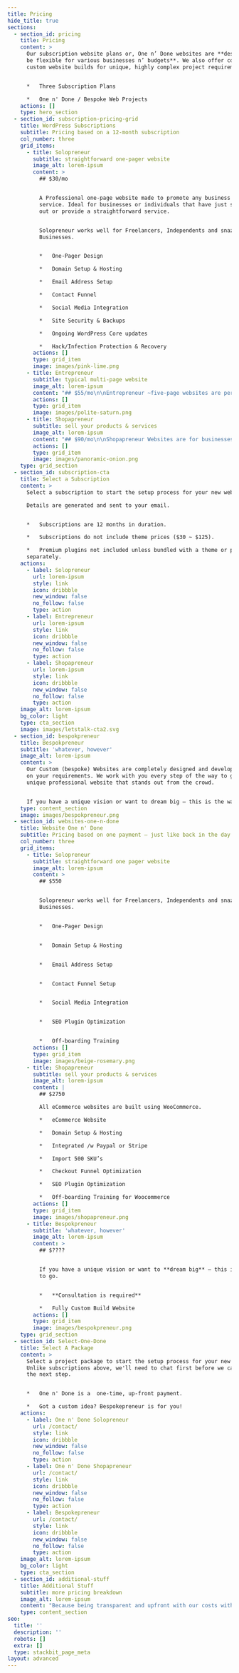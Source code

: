 ```yaml
---
title: Pricing
hide_title: true
sections:
  - section_id: pricing
    title: Pricing
    content: >
      Our subscription website plans or, One n’ Done websites are **designed to
      be flexible for various businesses n’ budgets**. We also offer completely
      custom website builds for unique, highly complex project requirements.


      *   Three Subscription Plans

      *   One n' Done / Bespoke Web Projects
    actions: []
    type: hero_section
  - section_id: subscription-pricing-grid
    title: WordPress Subscriptions
    subtitle: Pricing based on a 12-month subscription
    col_number: three
    grid_items:
      - title: Solopreneur
        subtitle: straightforward one-pager website
        image_alt: lorem-ipsum
        content: >
          ## $30/mo


          A Professional one-page website made to promote any business or
          service. Ideal for businesses or individuals that have just started
          out or provide a straightforward service.


          Solopreneur works well for Freelancers, Independents and snazzy new
          Businesses.


          *   One-Pager Design

          *   Domain Setup & Hosting

          *   Email Address Setup

          *   Contact Funnel

          *   Social Media Integration

          *   Site Security & Backups

          *   Ongoing WordPress Core updates

          *   Hack/Infection Protection & Recovery
        actions: []
        type: grid_item
        image: images/pink-lime.png
      - title: Entrepreneur
        subtitle: typical multi-page website
        image_alt: lorem-ipsum
        content: "## $55/mo\n\nEntrepreneur ~five-page websites are perfect for small to medium-sized businesses and freelancers, that want to provide standard services to their\_customers.\n\nIdeal for anyone in the Art & Beauty, Design, Construction and Legal industries.\n\n*   Multi-Page (~5) Brochure Website\n*   Domain Setup & Hosting\n*   Email Address Setup\n*   Contact Funnel\n*   Social Media Integration\n*   Ongoing WordPress Core updates\n*   Site Security & Backups\n*   Hack/Infected Protection & Recovery\n"
        actions: []
        type: grid_item
        image: images/polite-saturn.png
      - title: Shopapreneur
        subtitle: sell your products & services
        image_alt: lorem-ipsum
        content: "## $90/mo\n\nShopapreneur Websites are for businesses that want to sell products or services online built using WooCommerce.\n\nAll Stores are integrated with PayPal or Stripe as standard gateways. With an added charge we can integrate your\_store with\_[*almost any other payment gateway*](https://woocommerce.com/product-category/woocommerce-extensions/payment-gateways/)\_you require.\n\n*   eCommerce Website\n*   Domain Setup & Hosting\n*   Email Address Setup\n*   Integrated /w Paypal or Stripe\n*   Import 500 SKU's\n*   Ongoing WooCommerce Core updates\n*   Site Security & Backup Protection\n*   Hack/Infected Protection & Recovery\n"
        actions: []
        type: grid_item
        image: images/panoramic-onion.png
    type: grid_section
  - section_id: subscription-cta
    title: Select a Subscription
    content: >
      Select a subscription to start the setup process for your new website.

      Details are generated and sent to your email.


      *   Subscriptions are 12 months in duration.

      *   Subscriptions do not include theme prices ($30 ~ $125).

      *   Premium plugins not included unless bundled with a theme or purchased
      separately.
    actions:
      - label: Solopreneur
        url: lorem-ipsum
        style: link
        icon: dribbble
        new_window: false
        no_follow: false
        type: action
      - label: Entrepreneur
        url: lorem-ipsum
        style: link
        icon: dribbble
        new_window: false
        no_follow: false
        type: action
      - label: Shopapreneur
        url: lorem-ipsum
        style: link
        icon: dribbble
        new_window: false
        no_follow: false
        type: action
    image_alt: lorem-ipsum
    bg_color: light
    type: cta_section
    image: images/letstalk-cta2.svg
  - section_id: bespokpreneur
    title: Bespokpreneur
    subtitle: 'whatever, however'
    image_alt: lorem-ipsum
    content: >
      Our Custom (bespoke) Websites are completely designed and developed based
      on your requirements. We work with you every step of the way to get that
      unique professional website that stands out from the crowd.


      If you have a unique vision or want to dream big – this is the way to go.
    type: content_section
    image: images/bespokpreneur.png
  - section_id: websites-one-n-done
    title: Website One n' Done
    subtitle: Pricing based on one payment – just like back in the day.
    col_number: three
    grid_items:
      - title: Solopreneur
        subtitle: straightforward one pager website
        image_alt: lorem-ipsum
        content: >
          ## $550


          Solopreneur works well for Freelancers, Independents and snazzy new
          Businesses.


          *   One-Pager Design


          *   Domain Setup & Hosting


          *   Email Address Setup


          *   Contact Funnel Setup


          *   Social Media Integration


          *   SEO Plugin Optimization


          *   Off-boarding Training
        actions: []
        type: grid_item
        image: images/beige-rosemary.png
      - title: Shopapreneur
        subtitle: sell your products & services
        image_alt: lorem-ipsum
        content: |
          ## $2750

          All eCommerce websites are built using WooCommerce.

          *   eCommerce Website

          *   Domain Setup & Hosting

          *   Integrated /w Paypal or Stripe

          *   Import 500 SKU’s

          *   Checkout Funnel Optimization

          *   SEO Plugin Optimization

          *   Off-boarding Training for Woocommerce
        actions: []
        type: grid_item
        image: images/shopapreneur.png
      - title: Bespokpreneur
        subtitle: 'whatever, however'
        image_alt: lorem-ipsum
        content: >
          ## $????


          If you have a unique vision or want to **dream big** – this is the way
          to go.


          *   **Consultation is required**

          *   Fully Custom Build Website
        actions: []
        type: grid_item
        image: images/bespokpreneur.png
    type: grid_section
  - section_id: Select-One-Done
    title: Select A Package
    content: >
      Select a project package to start the setup process for your new website.
      Unlike subscriptions above, we'll need to chat first before we can move to
      the next step.


      *   One n' Done is a  one-time, up-front payment.

      *   Got a custom idea? Bespokepreneur is for you!
    actions:
      - label: One n' Done Solopreneur
        url: /contact/
        style: link
        icon: dribbble
        new_window: false
        no_follow: false
        type: action
      - label: One n' Done Shopapreneur
        url: /contact/
        style: link
        icon: dribbble
        new_window: false
        no_follow: false
        type: action
      - label: Bespokepreneur
        url: /contact/
        style: link
        icon: dribbble
        new_window: false
        no_follow: false
        type: action
    image_alt: lorem-ipsum
    bg_color: light
    type: cta_section
  - section_id: additional-stuff
    title: Additional Stuff
    subtitle: more pricing breakdown
    image_alt: lorem-ipsum
    content: "Because being transparent and upfront with our costs with no hidden surprises makes **me and my clients**\_happy.\n\n**Hourly Consultations ———- $300/hr**\n*Video chat or phone consultation for up to 4 people – per hour.*\n\n**On-site Training (Optional) ———-\_$1500 Half Day**\n*On-site training provided after the website launch (up to a maximum of 3 people)*\n\n**Additional Theme Page Creation ———- $~120**\n*Creation of additional pages on your website*\n\n**Additional Theme Product Creation ———- $~120**\n*Creation of additional products on your website*\n\n**Additional Theme Blog Post Creation ———- $~75**\n*Creation of a single blog post on your website*\n\n**Automated transfer of current site content into new Website (per batch) ———- $~120**\n*Import one or multiple WordPress export files into your new website*\n\n**Manual transfer of current site content into new Website (Per Page, Post, Product) ———- $35**\n*Moving content from an existing website to your new one*\n\n**Domain name registration & renewal (.ca per year) ———- $20 ~ $120**\n*Yearly fee to keep the domain name active, pricing depends on domain ending*\n\n**Domain name registration & renewal (non .ca per year) ———- ~$25**\n*Yearly fee to keep the domain name active*\n\n**Web Analytics monthly reports/analysis**\_**———- $325/per additional\_report**\n*Have additional custom reports made on visitors' views and statistics from\_*[*Google Analytics*](https://marketingplatform.google.com/about/analytics/)*,\_*[*HEAP*](http://heapanalytics.com/)*,\_*[*Hotjar*](https://www.hotjar.com/)*,\_*[*Matomo*](https://matomo.org/feature-overview/)*\_and more…*\n\n**White-labelled Analytics**\_powered by Matomo\_**———- $4000/one-time setup**\n*On-Prem/Self Hosted white-labelled open-source Web Analytics\_*[*powered by Matomo*](https://matomo.org/feature-overview/)*. Includes setup of a website with major goals and page events ready to go.*\n\n**Setup additional website**\_in Custom Analytics\_**———- $175/one-time setup**\n*Setup another web property with major goals and page events ready to go inside your Branded Analytics dashboard.*\n\n**Newsletter campaign integration ———- $240**\n*Integration with MailChimp, Constant Contact, etc.*\n\n**Stand-alone subscription**\_for Upkeep & Maintenance\_**———- $340/yearly**\n*Annual Upkeep & Maintenance subscription when not bundled with other services (like SEO Tune-Up)*\n\n*   *All subscriptions and fees are subject to change at any time.*\n\n*   *Fixed and agreed fees are only contractual when signed by both parties, us Virtually(Creative) and you, the Customer.*\n\n*   *While we do our best to provide a daily backup we cannot guarantee that we can restore your site to a specific point in time or to its full previous state.*\n"
    type: content_section
seo:
  title: ''
  description: ''
  robots: []
  extra: []
  type: stackbit_page_meta
layout: advanced
---
```


